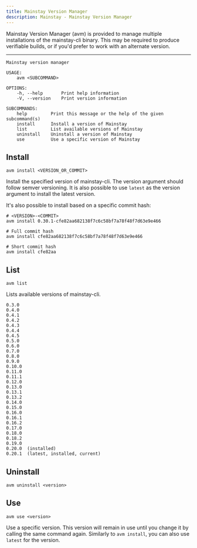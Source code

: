 ```yaml
---
title: Mainstay Version Manager
description: Mainstay - Mainstay Version Manager
---
```


Mainstay Version Manager (avm) is provided to manage multiple installations of the mainstay-cli binary. This may be required to produce verifiable builds, or if you'd prefer to work with an alternate version.

---

```shell
Mainstay version manager

USAGE:
    avm <SUBCOMMAND>

OPTIONS:
    -h, --help       Print help information
    -V, --version    Print version information

SUBCOMMANDS:
    help         Print this message or the help of the given subcommand(s)
    install      Install a version of Mainstay
    list         List available versions of Mainstay
    uninstall    Uninstall a version of Mainstay
    use          Use a specific version of Mainstay
```

## Install

```shell
avm install <VERSION_OR_COMMIT>
```

Install the specified version of mainstay-cli. The version argument should follow semver versioning. It is also possible to use `latest` as the version argument to install the latest version.

It's also possible to install based on a specific commit hash:

```shell
# <VERSION>-<COMMIT>
avm install 0.30.1-cfe82aa682138f7c6c58bf7a78f48f7d63e9e466

# Full commit hash
avm install cfe82aa682138f7c6c58bf7a78f48f7d63e9e466

# Short commit hash
avm install cfe82aa
```

## List

```shell
avm list
```

Lists available versions of mainstay-cli.

```shell
0.3.0
0.4.0
0.4.1
0.4.2
0.4.3
0.4.4
0.4.5
0.5.0
0.6.0
0.7.0
0.8.0
0.9.0
0.10.0
0.11.0
0.11.1
0.12.0
0.13.0
0.13.1
0.13.2
0.14.0
0.15.0
0.16.0
0.16.1
0.16.2
0.17.0
0.18.0
0.18.2
0.19.0
0.20.0  (installed)
0.20.1  (latest, installed, current)
```

## Uninstall

```shell
avm uninstall <version>
```

## Use

```shell
avm use <version>
```

Use a specific version. This version will remain in use until you change it by calling the same command again. Similarly to `avm install`, you can also use `latest` for the version.
